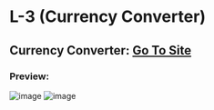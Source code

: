 # L-3 (Currency Converter)

## Currency Converter: [Go To Site](https://edcurrency-converter.netlify.app/)

### Preview:
![image](https://user-images.githubusercontent.com/60787777/164488469-c13c9251-d1ba-4d33-9183-8880317dfd28.png)
![image](https://user-images.githubusercontent.com/60787777/164488741-21c09913-acfa-4e16-864f-fc0ec834a4e9.png)

